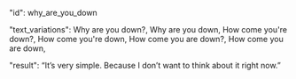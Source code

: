 "id": why_are_you_down

"text_variations":
Why are you down?, Why are you down, How come you're down?, How come you're down, How come you are down?, How come you are down,

"result":
“It’s very simple. Because I don’t want to think about it right now.”

